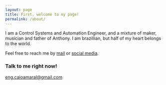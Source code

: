 ```yaml
---
layout: page
title: First, welcome to my page!
permalink: /about/
---
```


I am a Control Systems and Automation Engineer, and a mixture of maker, musician and father of Anthony. I am brazillian, but half of my heart belongs to the world.

Feel free to reach me by [mail](mailto:eng.caioamaral@gmail.com) or [social media](https://www.instagram.com/caioamaral/).


### Talk to me right now!

[eng.caioamaral@gmail.com](mailto:eng.caioamaral@gmail.com)
